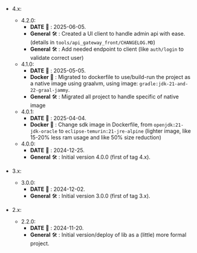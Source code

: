 * 4.x:
    * 4.2.0:
        * **DATE** :date: : 2025-06-05.
        * **General** :hammer_and_wrench: : Created a UI client to handle admin api with ease. (details
          in `tools/api_gateway_front/CHANGELOG.MD`)
        * **General** :hammer_and_wrench: : Add needed endpoint to client (like `auth/login` to validate correct user)
    * 4.1.0:
        * **DATE** :date: : 2025-05-05.
        * **Docker** :whale: : Migrated to dockerfile to use/build-run the project as a native image using graalvm,
          using image: `gradle:jdk-21-and-22-graal-jammy`.
        * **General** :hammer_and_wrench: : Migrated all project to handle specific of native image
    * 4.0.1:
        * **DATE** :date: : 2025-04-04.
        * **Docker** :whale: : Change sdk image in Dockerfile, from `openjdk:21-jdk-oracle`
          to `eclipse-temurin:21-jre-alpine` (lighter image, like 15-20% less ram usage and like 50% size reduction)
    * 4.0.0:
        * **DATE** :date: : 2024-12-25.
        * **General** :hammer_and_wrench: : Initial version 4.0.0 (first of tag 4.x).

* 3.x:
    * 3.0.0:
        * **DATE** :date: : 2024-12-02.
        * **General** :hammer_and_wrench: : Initial version 3.0.0 (first of tag 3.x).

* 2.x:
    * 2.2.0:
        * **DATE** :date: : 2024-11-20.
        * **General** :hammer_and_wrench: : Initial version/deploy of lib as a (little) more formal project.